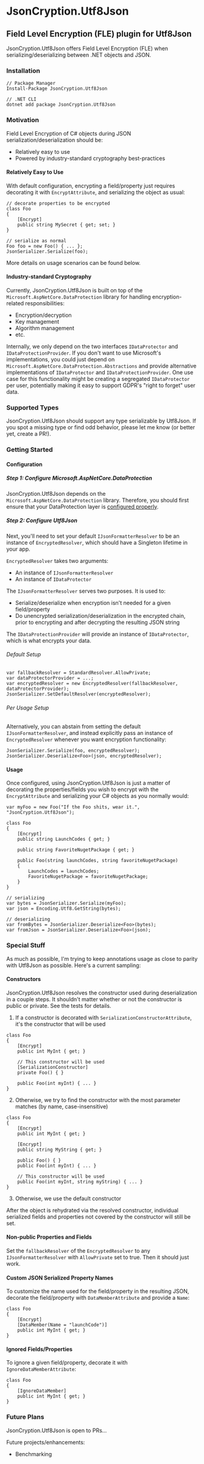 # JsonCryption.Utf8Json
## Field Level Encryption (FLE) plugin for Utf8Json
JsonCryption.Utf8Json offers Field Level Encryption (FLE) when serializing/deserializing between .NET objects and JSON.

### Installation

```
// Package Manager
Install-Package JsonCryption.Utf8Json

// .NET CLI
dotnet add package JsonCryption.Utf8Json
```

### Motivation
Field Level Encryption of C# objects during JSON serialization/deserialization should be:
- Relatively easy to use
- Powered by industry-standard cryptography best-practices

#### Relatively Easy to Use
With default configuration, encrypting a field/property just requires decorating it with `EncryptAttribute`, and serializing the object as usual:
```
// decorate properties to be encrypted
class Foo
{
    [Encrypt]
    public string MySecret { get; set; }
}

// serialize as normal
Foo foo = new Foo() { ... };
JsonSerializer.Serialize(foo);
```

More details on usage scenarios can be found below.

#### Industry-standard Cryptography
Currently, JsonCryption.Utf8Json is built on top of the `Microsoft.AspNetCore.DataProtection` library for handling encryption-related responsibilities:
- Encryption/decryption
- Key management
- Algorithm management
- etc.

Internally, we only depend on the two interfaces `IDataProtector` and `IDataProtectionProvider`. If you don't want to use Microsoft's implementations, you could just depend on `Microsoft.AspNetCore.DataProtection.Abstractions` and provide alternative implementations of `IDataProtector` and `IDataProtectionProvider`. One use case for this functionality might be creating a segregated `IDataProtector` per user, potentially making it easy to support GDPR's "right to forget" user data.

### Supported Types
JsonCryption.Utf8Json should support any type serializable by Utf8Json. If you spot a missing type or find odd behavior, please let me know (or better yet, create a PR!).

### Getting Started
#### Configuration
##### Step 1: Configure Microsoft.AspNetCore.DataProtection
JsonCryption.Utf8Json depends on the `Microsoft.AspNetCore.DataProtection` library. Therefore, you should first ensure that your DataProtection layer is [configured properly](https://docs.microsoft.com/en-us/aspnet/core/security/data-protection/configuration/).

##### Step 2: Configure Utf8Json
Next, you'll need to set your default `IJsonFormatterResolver` to be an instance of `EncryptedResolver`, which should have a Singleton lifetime in your app.

`EncryptedResolver` takes two arguments:
- An instance of `IJsonFormatterResolver`
- An instance of `IDataProtector`

The `IJsonFormatterResolver` serves two purposes. It is used to:
- Serialize/deserialize when encryption isn't needed for a given field/property
- Do unencrypted serialization/deserialization in the encrypted chain, prior to encrypting and after decrypting the resulting JSON string

The `IDataProtectionProvider` will provide an instance of `IDataProtector`, which is what encrypts your data.

###### Default Setup
```
var fallbackResolver = StandardResolver.AllowPrivate;
var dataProtectorProvider = ...;
var encryptedResolver = new EncryptedResolver(fallbackResolver, dataProtectorProvider);
JsonSerializer.SetDefaultResolver(encryptedResolver);
```

###### Per Usage Setup
Alternatively, you can abstain from setting the default `IJsonFormatterResolver`, and instead explicitly pass an instance of `EncryptedResolver` whenever you want encryption functionality:
```
JsonSerializer.Serialize(foo, encryptedResolver);
JsonSerializer.Deserialize<Foo>(json, encryptedResolver);
```

#### Usage
Once configured, using JsonCryption.Utf8Json is just a matter of decorating the properties/fields you wish to encrypt with the `EncryptAttribute` and serializing your C# objects as you normally would:
```
var myFoo = new Foo("If the Foo shits, wear it.", "JsonCryption.Utf8Json");

class Foo
{
    [Encrypt]
    public string LaunchCodes { get; }
  
    public string FavoriteNugetPackage { get; }
	
	public Foo(string launchCodes, string favoriteNugetPackage)
	{
		LaunchCodes = launchCodes;
		FavoriteNugetPackage = favoriteNugetPackage;
	}
}

// serializing
var bytes = JsonSerializer.Serialize(myFoo);
var json = Encoding.Utf8.GetString(bytes);

// deserializing
var fromBytes = JsonSerializer.Deserialize<Foo>(bytes);
var fromJson = JsonSerializer.Deserialize<Foo>(json);
```

### Special Stuff
As much as possible, I'm trying to keep annotations usage as close to parity with Utf8Json as possible. Here's a current sampling:

#### Constructors
JsonCryption.Utf8Json resolves the constructor used during deserialization in a couple steps. It shouldn't matter whether or not the constructor is public or private. See the tests for details.
1. If a constructor is decorated with `SerializationConstructorAttribute`, it's the constructor that will be used
```
class Foo
{
	[Encrypt]
	public int MyInt { get; }
	
	// This constructor will be used
	[SerializationConstructor]
	private Foo() { }
	
	public Foo(int myInt) { ... }
}
```
2. Otherwise, we try to find the constructor with the most parameter matches (by name, case-insensitive)
```
class Foo
{
	[Encrypt]
	public int MyInt { get; }
	
	[Encrypt]
	public string MyString { get; }
	
	public Foo() { }
	public Foo(int myInt) { ... }
	
	// This constructor will be used
	public Foo(int myInt, string myString) { ... }
}
```
3. Otherwise, we use the default constructor

After the object is rehydrated via the resolved constructor, individual serialized fields and properties not covered by the constructor will still be set.

#### Non-public Properties and Fields
Set the `fallbackResolver` of the `EncryptedResolver` to any `IJsonFormatterResolver` with `AllowPrivate` set to true. Then it should just work.

#### Custom JSON Serialized Property Names
To customize the name used for the field/property in the resulting JSON, decorate the field/property with `DataMemberAttribute` and provide a `Name`:
```
class Foo
{
	[Encrypt]
	[DataMember(Name = "launchCode")]
	public int MyInt { get; }
}
```

#### Ignored Fields/Properties
To ignore a given field/property, decorate it with `IgnoreDataMemberAttribute`:
```
class Foo
{
	[IgnoreDataMember]
	public int MyInt { get; }
}
```

### Future Plans
JsonCryption.Utf8Json is open to PRs...

Future projects/enhancements:
- Benchmarking
